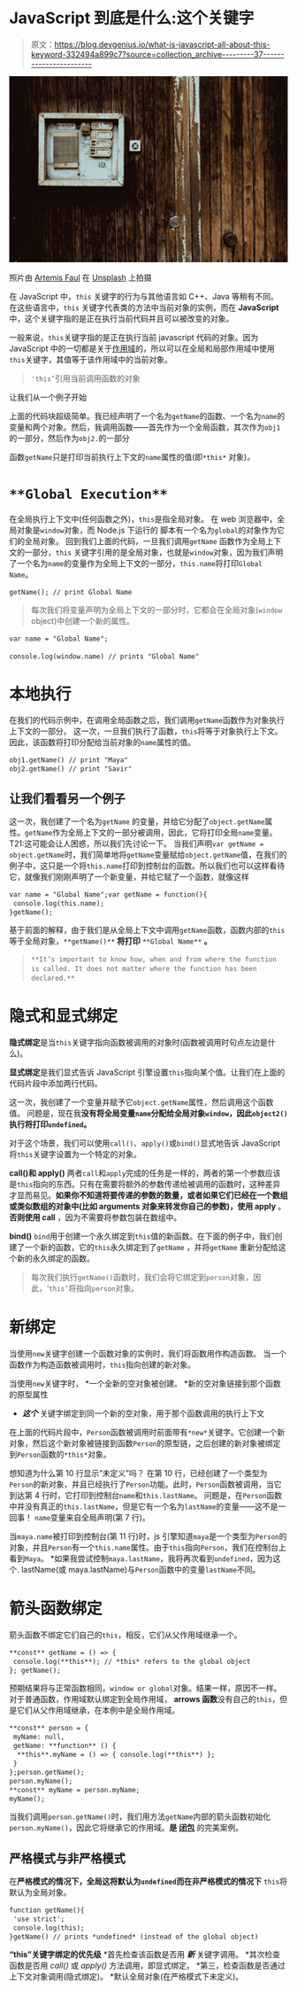 # JavaScript 到底是什么:这个关键字

> 原文：<https://blog.devgenius.io/what-is-javascript-all-about-this-keyword-332494a899c7?source=collection_archive---------37----------------------->

![](img/8294ef8ad8f8c85c91b5780aee3b7f24.png)

照片由 [Artemis Faul](https://unsplash.com/@artemisfaul?utm_source=medium&utm_medium=referral) 在 [Unsplash](https://unsplash.com?utm_source=medium&utm_medium=referral) 上拍摄

在 JavaScript 中，`this` 关键字的行为与其他语言如 C++、Java 等稍有不同。
在这些语言中，`this` 关键字代表类的方法中当前对象的实例，而在 **JavaScript** 中，这个关键字指的是正在执行当前代码并且可以被改变的对象。

一般来说，`this`关键字指的是正在执行当前 javascript 代码的对象。因为 JavaScript 中的一切都是关于[作用域](https://medium.com/dev-genius/what-is-scope-all-about-1764642a2c4c)的，所以可以在全局和局部作用域中使用`this`关键字，其值等于该作用域中的当前对象。

> `'this’`引用当前调用函数的对象

让我们从一个例子开始

上面的代码块超级简单。我已经声明了一个名为`getName`的函数、一个名为`name`的变量和两个对象。然后，我调用函数——首先作为一个全局函数，其次作为`obj1`的一部分，然后作为`obj2.`的一部分

函数`getName`只是打印当前执行上下文的`name`属性的值(即`*this*` 对象)*。*

# `**Global Execution**`

在全局执行上下文中(任何函数之外)，`this`是指全局对象。
在 web 浏览器中，全局对象是`window`对象，而 Node.js 下运行的
脚本有一个名为`global`的对象作为它们的全局对象。
回到我们上面的代码，一旦我们调用`getName` 函数作为全局上下文的一部分，`this` 关键字引用的是全局对象，也就是`window`对象，因为我们声明了一个名为`name`的变量作为全局上下文的一部分，`this.name`将打印`Global Name`。

```
getName(); // print Global Name
```

> 每次我们将变量声明为全局上下文的一部分时，它都会在全局对象(`window` object)中创建一个新的属性。

```
var name = "Global Name";

console.log(window.name) // prints "Global Name"
```

# 本地执行

在我们的代码示例中，在调用全局函数之后，我们调用`getName`函数作为对象执行上下文的一部分。
这一次，一旦我们执行了函数，`this`将等于对象执行上下文。因此，该函数将打印分配给当前对象的`name`属性的值。

```
obj1.getName() // print "Maya"
obj2.getName() // print "Savir"
```

## 让我们看看另一个例子

这一次，我创建了一个名为`getName` 的变量，并给它分配了`object.getName`属性。`getName`作为全局上下文的一部分被调用，因此，它将打印全局`name`变量。T21:这可能会让人困惑，所以我们先讨论一下。
当我们声明`var getName = object.getName`时，我们简单地将`getName`变量赋给`object.getName`值，在我们的例子中，这只是一个将`this.name`打印到控制台的函数。所以我们也可以这样看待它，就像我们刚刚声明了一个新变量，并给它赋了一个函数，就像这样

```
var name = "Global Name";var getName = function(){
 console.log(this.name);
}getName();
```

基于前面的解释，由于我们是从全局上下文中调用`getName`函数，函数内部的`this`等于全局对象，`**getName()**` **将打印** `**Global Name**` **。**

> `**It’s important to know how, when and from where the function is called. It does not matter where the function has been declared.**`

# 隐式和显式绑定

**隐式绑定**是当`this`关键字指向函数被调用的对象时(函数被调用时句点左边是什么)。

**显式绑定**是我们显式告诉 JavaScript 引擎设置`this`指向某个值。让我们在上面的代码片段中添加两行代码。

这一次，我创建了一个变量并赋予它`object.getName`属性，然后调用这个函数值。
问题是，现在我**没有将全局变量`name`分配给全局对象`window`，因此`object2()`执行将打印`undefined`。**

对于这个场景，我们可以使用`call()`、`apply()`或`bind()`显式地告诉 JavaScript 将`this`关键字设置为一个特定的对象。

**call()和 apply()**
两者`call`和`apply`完成的任务是一样的，两者的第一个参数应该是`this`指向的东西。只有在需要将额外的参数传递给被调用的函数时，这种差异才显而易见。**如果你不知道将要传递的参数的数量，或者如果它们已经在一个数组或类似数组的对象中(比如 arguments 对象来转发你自己的参数)，使用 apply** 。**否则使用 call** ，因为不需要将参数包装在数组中。

**bind()** `bind`用于创建一个永久绑定到`this`值的新函数。在下面的例子中，我们创建了一个新的函数，它的`this`永久绑定到了`getName` ，并将`getName` 重新分配给这个新的永久绑定的函数。

> 每次我们执行`getName()`函数时，我们会将它绑定到`person`对象，因此，‘`this’`将指向`person`对象。

# 新绑定

当使用`new`关键字创建一个函数对象的实例时，我们将函数用作构造函数。
当一个函数作为构造函数被调用时，`this`指向创建的新对象。

当使用`new`关键字时，
*一个全新的空对象被创建。
*新的空对象链接到那个函数的原型属性
* ***这个*** 关键字绑定到同一个新的空对象，用于那个函数调用的执行上下文

在上面的代码片段中，`Person`函数被调用时前面带有`*new*`关键字。它创建一个新对象，然后这个新对象被链接到函数`Person`的原型链，之后创建的新对象被绑定到`Person`函数的`*this*`对象。

想知道为什么第 10 行显示“未定义”吗？
在第 10 行，已经创建了一个类型为`Person`的新对象，并且已经执行了`Person`功能。此时，`Person`函数被调用，当它到达第 4 行时，它打印到控制台`name`和`this.lastName`。
问题是，在`Person`函数中并没有真正的`this.lastName`，但是它有一个名为`lastName`的变量——这不是一回事！
`name`变量来自全局声明(第 7 行)。

当`maya.name`被打印到控制台(第 11 行)时，js 引擎知道`maya`是一个类型为`Person`的对象，并且`Person`有一个`this.name`属性。由于`this`指向`Person`，我们在控制台上看到`Maya`。
*如果我尝试控制`maya.lastName`，我将再次看到`undefined`，因为这个. lastName(或 maya.lastName)与`Person`函数中的变量`lastName`不同。

# 箭头函数绑定

箭头函数不绑定它们自己的`this`，相反，它们从父作用域继承一个。

```
**const** getName = () => {   
 console.log(**this**); // *this* refers to the global object
}; getName();
```

预期结果将与正常函数相同，`window or global`对象。结果一样，原因不一样。对于普通函数，作用域默认绑定到全局作用域， **arrows 函数**没有自己的`this`，但是它们从父作用域继承，在本例中是全局作用域。

```
**const** person = {   
 myName: null,   
 getName: **function** () {     
  **this**.myName = () => { console.log(**this**) };   
 } 
};person.getName();
person.myName();
**const** myName = person.myName; 
myName();
```

当我们调用`person.getName()`时，我们用方法`getName`内部的箭头函数初始化`person.myName()`，因此它将继承它的作用域。**是** [**闭包**](https://medium.com/dev-genius/what-is-closure-all-about-bc530dafc205) 的完美案例。

## 严格模式与非严格模式

在**严格模式的情况下，**全局这将默认为`undefined`而在**非严格模式的情况下** `this`将默认为全局对象。

```
function getName(){
 'use strict';
 console.log(this);
}getName() // prints *undefined* (instead of the global object)
```

**“this”关键字绑定的优先级** *首先检查该函数是否用 ***新*** 关键字调用。
*其次检查函数是否用 *call()* 或 *apply()* 方法调用，即显式绑定。
*第三，检查函数是否通过上下文对象调用(隐式绑定)。
*默认全局对象(在严格模式下未定义)。
